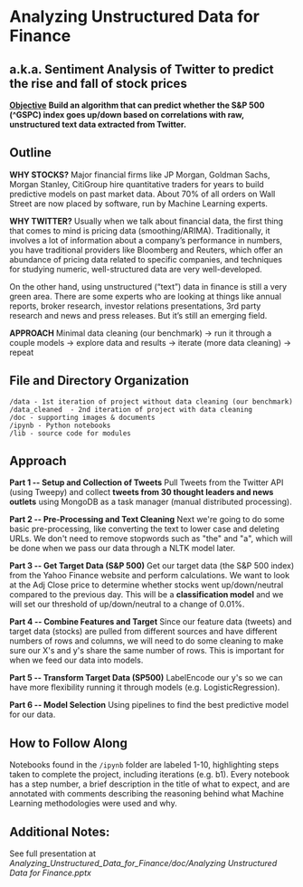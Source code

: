 # Analyzing Unstructured Data for Finance


## a.k.a. Sentiment Analysis of Twitter to predict the rise and fall of stock prices

**<u>Objective</u>**
**Build an algorithm that can predict whether the S&P 500 (^GSPC) index goes up/down based on correlations with raw, unstructured text data extracted from Twitter.**


## Outline

**WHY STOCKS?**
Major financial firms like JP Morgan, Goldman Sachs, Morgan Stanley, CitiGroup hire quantitative traders for years to build predictive models on past market data. 
About 70% of all orders on Wall Street are now placed by software, run by Machine Learning experts. 

**WHY TWITTER?**
Usually when we talk about financial data, the first thing that comes to mind is pricing data (smoothing/ARIMA). Traditionally, it involves a lot of information about a company’s performance in numbers, you have traditional providers like Bloomberg and Reuters, which offer an abundance of pricing data related to specific companies, and techniques for studying numeric, well-structured data are very well-developed. 

On the other hand, using unstructured (“text”) data in finance is still a very green area. There are some experts who are looking at things like annual reports, broker research, investor relations presentations, 3rd party research and news and press releases. But it’s still an emerging field. 

**APPROACH**
Minimal data cleaning (our benchmark) -> run it through a couple models -> explore data and results -> iterate (more data cleaning) -> repeat


## File and Directory Organization

```
/data - 1st iteration of project without data cleaning (our benchmark)
/data_cleaned  - 2nd iteration of project with data cleaning
/doc - supporting images & documents
/ipynb - Python notebooks
/lib - source code for modules
```


## Approach

**Part 1 -- Setup and Collection of Tweets**
Pull Tweets from the Twitter API (using Tweepy) and collect **tweets from 30 thought leaders and news outlets** using MongoDB as a task manager (manual distributed processing).

**Part 2 -- Pre-Processing and Text Cleaning**
Next we're going to do some basic pre-processing, like converting the text to lower case and deleting URLs. We don't need to remove stopwords such as "the" and "a", which will be done when we pass our data through a NLTK model later. 

**Part 3 -- Get Target Data (S&P 500)**
Get our target data (the S&P 500 index) from the Yahoo Finance website and perform calculations. We want to look at the Adj Close price to determine whether stocks went up/down/neutral compared to the previous day. This will be a **classification model** and we will set our threshold of up/down/neutral to a change of 0.01%.

**Part 4 -- Combine Features and Target**
Since our feature data (tweets) and target data (stocks) are pulled from different sources and have different numbers of rows and columns, we will need to do some cleaning to make sure our X's and y's share the same number of rows. This is important for when we feed our data into models.

**Part 5 -- Transform Target Data (SP500)**
LabelEncode our y's so we can have more flexibility running it through models (e.g. LogisticRegression).

**Part 6 -- Model Selection**
Using pipelines to find the best predictive model for our data.

## How to Follow Along

Notebooks found in the `/ipynb` folder are labeled 1-10, highlighting steps taken to complete the project, including iterations (e.g. b1). Every notebook has a step number, a brief description in the title of what to expect, and are annotated with comments describing the reasoning behind what Machine Learning methodologies were used and why. 


## Additional Notes:
See full presentation at *Analyzing_Unstructured_Data_for_Finance/doc/Analyzing Unstructured Data for Finance.pptx*